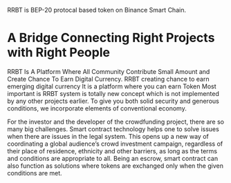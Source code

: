 RRBT is BEP-20 protocal based token on Binance Smart Chain.



# A Bridge Connecting Right Projects with Right People


RRBT Is A Platform Where All Community Contribute Small Amount and Create Chance To Earn Digital Currency.
RRBT creating chance to earn emerging digital currency It is a platform where you can earn Token
Most important is RRBT system is totally new concept which is not implemented by any other projects earlier. 
To give you both solid security and generous conditions, we incorporate elements of conventional economy.





For the investor and the developer of the crowdfunding project, there are so many big challenges. 
Smart contract technology helps one to solve issues when there are issues in the legal system. This opens up a new way of coordinating a global audience’s crowd investment campaign, regardless of their place of residence, ethnicity and other barriers, as long as the terms and conditions are appropriate to all. 
Being an escrow, smart contract can also function as solutions where tokens are exchanged only when the given conditions are met.
